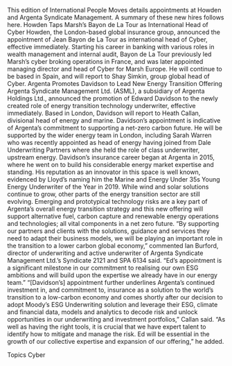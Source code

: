 This edition of International People Moves details appointments at Howden and Argenta Syndicate Management.
A summary of these new hires follows here.
Howden Taps Marsh’s Bayon de La Tour as International Head of Cyber
Howden, the London-based global insurance group, announced the appointment of Jean Bayon de La Tour as international head of Cyber, effective immediately.
Starting his career in banking with various roles in wealth management and internal audit, Bayon de La Tour previously led Marsh’s cyber broking operations in France, and was later appointed managing director and head of Cyber for Marsh Europe.
He will continue to be based in Spain, and will report to Shay Simkin, group global head of Cyber.
Argenta Promotes Davidson to Lead New Energy Transition Offering
Argenta Syndicate Management Ltd. (ASML), a subsidiary of Argenta Holdings Ltd., announced the promotion of Edward Davidson to the newly created role of energy transition technology underwriter, effective immediately. Based in London, Davidson will report to Heath Callan, divisional head of energy and marine.
Davidson’s appointment is indicative of Argenta’s commitment to supporting a net-zero carbon future. He will be supported by the wider energy team in London, including Sarah Warren who was recently appointed as head of energy having joined from Dale Underwriting Partners where she held the role of class underwriter, upstream energy.
Davidson’s insurance career began at Argenta in 2015, where he went on to build his considerable energy market expertise and standing. His reputation as an innovator in this space is well known, evidenced by Lloyd’s naming him the Marine and Energy Under 35s Young Energy Underwriter of the Year in 2019.
While wind and solar solutions continue to grow, other parts of the energy transition sector are still evolving. Emerging and prototypical technology risks are a key part of Argenta’s overall energy transition strategy and this new offering will support alternative fuel, carbon capture and renewable energy operations and technologies; all vital components in a net zero future.
“By supporting our partners and clients with the solutions, guidance and services they need to adapt their business models, we will be playing an important role in the transition to a lower carbon global economy,” commented Ian Burford, director of underwriting and active underwriter of Argenta Syndicate Management Ltd.’s Syndicate 2121 and SPA 6134 said. “Ed’s appointment is a significant milestone in our commitment to realising our own ESG ambitions and will build upon the expertise we already have in our energy team.”
“[Davidson’s] appointment further underlines Argenta’s continued investment in, and commitment to, insurance as a solution to the world’s transition to a low-carbon economy and comes shortly after our decision to adopt Moody’s ESG Underwriting solution and leverage their ESG, climate and financial data, models and analytics to decode risk and unlock opportunities in our underwriting and investment portfolios,” Callan said.
“As well as having the right tools, it is crucial that we have expert talent to identify how to mitigate and manage the risk. Ed will be essential in the growth of our collective expertise and expansion of our offering,” he added.

Topics
Cyber
